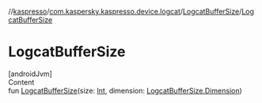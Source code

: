//[kaspresso](../../index.md)/[com.kaspersky.kaspresso.device.logcat](../index.md)/[LogcatBufferSize](index.md)/[LogcatBufferSize](-logcat-buffer-size.md)



# LogcatBufferSize  
[androidJvm]  
Content  
fun [LogcatBufferSize](-logcat-buffer-size.md)(size: [Int](https://kotlinlang.org/api/latest/jvm/stdlib/kotlin/-int/index.html), dimension: [LogcatBufferSize.Dimension](-dimension/index.md))  



